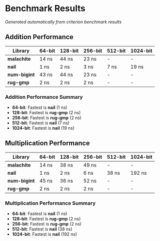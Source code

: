 # Benchmark Results

*Generated automatically from criterion benchmark results*

## Addition Performance

| Library | 64-bit | 128-bit | 256-bit | 512-bit | 1024-bit |
|---------|---------|---------|---------|---------|---------|
| **malachite** | 14 ns | 44 ns | 23 ns | - | - |
| **nail** | 1 ns | 2 ns | 3 ns | 7 ns | 19 ns |
| **num-bigint** | 43 ns | 44 ns | 23 ns | - | - |
| **rug-gmp** | 2 ns | 2 ns | 2 ns | - | - |

### Addition Performance Summary

- **64-bit**: Fastest is **nail** (1 ns)
- **128-bit**: Fastest is **rug-gmp** (2 ns)
- **256-bit**: Fastest is **rug-gmp** (2 ns)
- **512-bit**: Fastest is **nail** (7 ns)
- **1024-bit**: Fastest is **nail** (19 ns)

## Multiplication Performance

| Library | 64-bit | 128-bit | 256-bit | 512-bit | 1024-bit |
|---------|---------|---------|---------|---------|---------|
| **malachite** | 14 ns | 38 ns | 49 ns | - | - |
| **nail** | 1 ns | 2 ns | 6 ns | 38 ns | 192 ns |
| **num-bigint** | 45 ns | 36 ns | 52 ns | - | - |
| **rug-gmp** | 2 ns | 2 ns | 2 ns | - | - |

### Multiplication Performance Summary

- **64-bit**: Fastest is **nail** (1 ns)
- **128-bit**: Fastest is **rug-gmp** (2 ns)
- **256-bit**: Fastest is **rug-gmp** (2 ns)
- **512-bit**: Fastest is **nail** (38 ns)
- **1024-bit**: Fastest is **nail** (192 ns)


